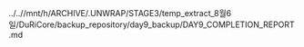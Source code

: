 ../..//mnt/h/ARCHIVE/.UNWRAP/STAGE3/temp_extract_8월6일/DuRiCore/backup_repository/day9_backup/DAY9_COMPLETION_REPORT.md